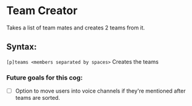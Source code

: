 # Team Creator
Takes a list of team mates and creates 2 teams from it.
## Syntax:
`[p]teams <members separated by spaces>` Creates the teams

### Future goals for this cog:
- [ ] Option to move users into voice channels if they're mentioned after teams are sorted.